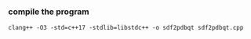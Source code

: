 ### compile the program
```
clang++ -O3 -std=c++17 -stdlib=libstdc++ -o sdf2pdbqt sdf2pdbqt.cpp
```
